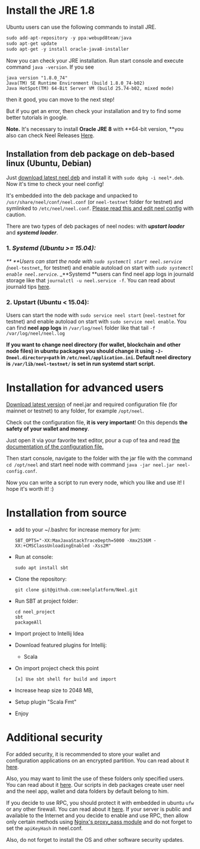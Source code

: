 # Install the JRE 1.8

Ubuntu users can use the following commands to install JRE.

```cpp
sudo add-apt-repository -y ppa:webupd8team/java
sudo apt-get update
sudo apt-get -y install oracle-java8-installer
```

Now you can check your JRE installation. Run start console and execute command `java -version`. If you see

```
java version "1.8.0_74"
Java(TM) SE Runtime Environment (build 1.8.0_74-b02)
Java HotSpot(TM) 64-Bit Server VM (build 25.74-b02, mixed mode)
```

then it good, you can move to the next step!

But if you get an error, then check your installation and try to find some better tutorials in google.

**Note.** It's necessary to install **Oracle JRE 8** with **64-bit version, **you also can check Neel Releases [Here](https://github.com/neelplatform/Neel/releases).

## Installation from deb package on deb-based linux \(Ubuntu, Debian\)

Just [download latest neel deb](https://github.com/neelplatform/Neel/releases) and install it with `sudo dpkg -i neel*.deb`. Now it's time to check your neel config!

It's embedded into the deb package and unpacked to `/usr/share/neel/conf/neel.conf` \(or `neel-testnet` folder for testnet\) and symlinked to `/etc/neel/neel.conf`. [Please read this and edit neel config](/neel-full-node/configuration-parameters.md) with caution.

There are two types of deb packages of neel nodes: with _**upstart loader**_ and _**systemd loader**_.

### 1. _**Systemd \(Ubuntu &gt;= 15.04\):**_

_** **Users can start the node with _`sudo systemctl start neel.service`_ \(_`neel-testnet`_ for testnet\) and enable autoload on start with _`sudo systemctl enable neel.service`_. _**Systemd **users can find neel app logs in journald storage like that `journalctl -u neel.service -f`. You can read about journald tips [here](https://www.digitalocean.com/community/tutorials/how-to-use-journalctl-to-view-and-manipulate-systemd-logs).

### 2. **Upstart \(Ubuntu &lt; 15.04\):**

Users can start the node with `sudo service neel start` \(`neel-testnet` for testnet\) and enable autoload on start with `sudo service neel enable`. You can find **neel app logs** in `/var/log/neel` folder like that tail `-f /var/log/neel/neel.log`



**If you want to change neel directory \(for wallet, blockchain and other node files\) in ubuntu packages you should change it using **`-J-Dneel.directory=path`** in **`/etc/neel/application.ini`**. Default neel directory is **`/var/lib/neel-testnet/`** is set in run systemd start script.**

# Installation for advanced users

[Download latest version](https://github.com/neelplatform/Neel/releases) of neel.jar and required configuration file \(for mainnet or testnet\) to any folder, for example `/opt/neel`.

Check out the configuration file, **it is very important**! On this depends **the safety of your wallet and money**.

Just open it via your favorite text editor, pour a cup of tea and read [the documentation of the configuration file.](/neel-full-node/configuration-parameters.md)

Then start console, navigate to the folder with the jar file with the command `cd /opt/neel` and start neel node with command `java -jar neel.jar neel-config.conf`.

Now you can write a script to run every node, which you like and use it! I hope it's worth it! :\)

# Installation from source

* add to your ~/.bashrc for increase memory for jvm:
  ```
  SBT_OPTS="-XX:MaxJavaStackTraceDepth=5000 -Xmx2536M -XX:+CMSClassUnloadingEnabled -Xss2M"
  ```
* Run at console:

  ```
  sudo apt install sbt
  ```

* Clone the repository:

  ```
  git clone git@github.com:neelplatform/Neel.git
  ```

* Run SBT at project folder:

  ```
  cd neel_project
  sbt
  packageAll
  ```

* Import project to Intellij Idea

* Download featured plugins for Intellij:

  * Scala

* On import project check this point

  ```
  [x] Use sbt shell for build and import
  ```

* Increase heap size to 2048 MB,

* Setup plugin "Scala Fmt"

* Enjoy

# Additional security

For added security, it is recommended to store your wallet and configuration applications on an encrypted partition. You can read about it [here](https://help.ubuntu.com/community/EncryptedFilesystems).

Also, you may want to limit the use of these folders only specified users. You can read about it [here](http://manpages.ubuntu.com/manpages/precise/man1/chown.1.html). Our scripts in deb packages create user neel and the neel app, wallet and data folders by default belong to him.

If you decide to use RPC, you should protect it with embedded in ubuntu `ufw` or any other firewall. You can read about it [here](https://www.digitalocean.com/community/tutorials/how-to-setup-a-firewall-with-ufw-on-an-ubuntu-and-debian-cloud-server). If your server is public and available to the Internet and you decide to enable and use RPC, then allow only certain methods using [Nginx's proxy\_pass module](http://nginx.org/ru/docs/http/ngx_http_proxy_module.html) and do not forget to set the `apiKeyHash` in neel.conf.

Also, do not forget to install the OS and other software security updates.


